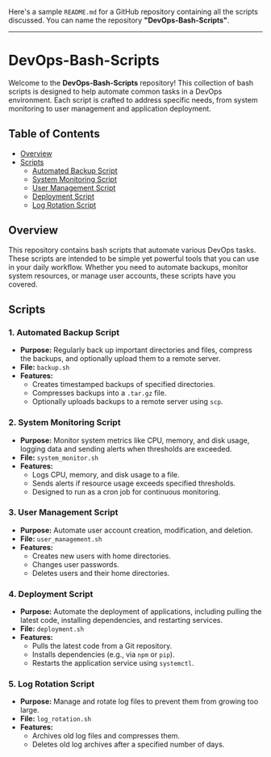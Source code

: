 Here's a sample `README.md` for a GitHub repository containing all the scripts discussed. You can name the repository **"DevOps-Bash-Scripts"**.

---

# DevOps-Bash-Scripts

Welcome to the **DevOps-Bash-Scripts** repository! This collection of bash scripts is designed to help automate common tasks in a DevOps environment. Each script is crafted to address specific needs, from system monitoring to user management and application deployment.

## Table of Contents

- [Overview](#overview)
- [Scripts](#scripts)
  - [Automated Backup Script]()
  - [System Monitoring Script](#2-system-monitoring-script)
  - [User Management Script](#3-user-management-script)
  - [Deployment Script](#4-deployment-script)
  - [Log Rotation Script](#5-log-rotation-script)

## Overview

This repository contains bash scripts that automate various DevOps tasks. These scripts are intended to be simple yet powerful tools that you can use in your daily workflow. Whether you need to automate backups, monitor system resources, or manage user accounts, these scripts have you covered.

## Scripts

### 1. Automated Backup Script

- **Purpose:** Regularly back up important directories and files, compress the backups, and optionally upload them to a remote server.
- **File:** `backup.sh`
- **Features:**
  - Creates timestamped backups of specified directories.
  - Compresses backups into a `.tar.gz` file.
  - Optionally uploads backups to a remote server using `scp`.

### 2. System Monitoring Script

- **Purpose:** Monitor system metrics like CPU, memory, and disk usage, logging data and sending alerts when thresholds are exceeded.
- **File:** `system_monitor.sh`
- **Features:**
  - Logs CPU, memory, and disk usage to a file.
  - Sends alerts if resource usage exceeds specified thresholds.
  - Designed to run as a cron job for continuous monitoring.

### 3. User Management Script

- **Purpose:** Automate user account creation, modification, and deletion.
- **File:** `user_management.sh`
- **Features:**
  - Creates new users with home directories.
  - Changes user passwords.
  - Deletes users and their home directories.

### 4. Deployment Script

- **Purpose:** Automate the deployment of applications, including pulling the latest code, installing dependencies, and restarting services.
- **File:** `deployment.sh`
- **Features:**
  - Pulls the latest code from a Git repository.
  - Installs dependencies (e.g., via `npm` or `pip`).
  - Restarts the application service using `systemctl`.

### 5. Log Rotation Script

- **Purpose:** Manage and rotate log files to prevent them from growing too large.
- **File:** `log_rotation.sh`
- **Features:**
  - Archives old log files and compresses them.
  - Deletes old log archives after a specified number of days.

